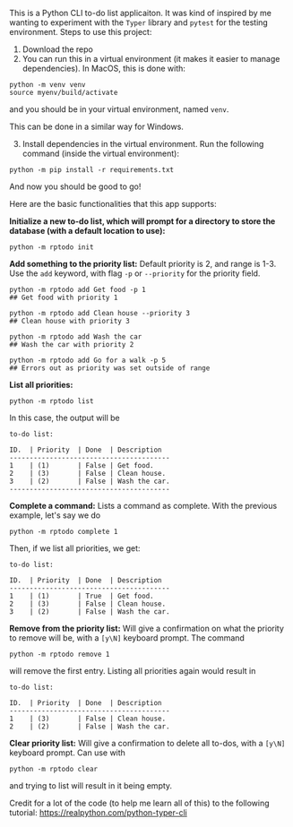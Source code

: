 This is a Python CLI to-do list applicaiton. It was kind of inspired by me wanting to experiment with the `Typer` library and `pytest` for the testing environment. Steps to use this project:

1. Download the repo
2. You can run this in a virtual environment (it makes it easier to manage dependencies). In MacOS, this is done with:

```
python -m venv venv
source myenv/build/activate
```
and you should be in your virtual environment, named `venv`.

This can be done in a similar way for Windows.

3. Install dependencies in the virtual environment. Run the following command (inside the virtual environment):

```
python -m pip install -r requirements.txt
```

And now you should be good to go!

Here are the basic functionalities that this app supports:

**Initialize a new to-do list, which will prompt for a directory to store the database (with a default location to use):**
```
python -m rptodo init
```

**Add something to the priority list:**
Default priority is 2, and range is 1-3. Use the `add` keyword, with flag `-p` or `--priority` for the priority field.

```
python -m rptodo add Get food -p 1 
## Get food with priority 1

python -m rptodo add Clean house --priority 3 
## Clean house with priority 3

python -m rptodo add Wash the car
## Wash the car with priority 2

python -m rptodo add Go for a walk -p 5
## Errors out as priority was set outside of range
```

**List all priorities:**

```
python -m rptodo list
```

In this case, the output will be 

```
to-do list:

ID.  | Priority  | Done  | Description
----------------------------------------
1    | (1)       | False | Get food.
2    | (3)       | False | Clean house.
3    | (2)       | False | Wash the car.
----------------------------------------
```

**Complete a command:**
Lists a command as complete. With the previous example, let's say we do
```
python -m rptodo complete 1
```
Then, if we list all priorities, we get:
```
to-do list:

ID.  | Priority  | Done  | Description
----------------------------------------
1    | (1)       | True  | Get food.
2    | (3)       | False | Clean house.
3    | (2)       | False | Wash the car.
```

**Remove from the priority list:**
Will give a confirmation on what the priority to remove will be, with a `[y\N]` keyboard prompt.
The command

```
python -m rptodo remove 1
```
will remove the first entry. Listing all priorities again would result in
```
to-do list:

ID.  | Priority  | Done  | Description
----------------------------------------
1    | (3)       | False | Clean house.
2    | (2)       | False | Wash the car.
```

**Clear priority list:**
Will give a confirmation to delete all to-dos, with a `[y\N]` keyboard prompt. Can use with
```
python -m rptodo clear
```
and trying to list will result in it being empty.


Credit for a lot of the code (to help me learn all of this) to the following tutorial: https://realpython.com/python-typer-cli